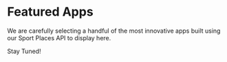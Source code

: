 # Featured Apps

We are carefully selecting a handful of the most innovative apps built using our
Sport Places API to display here.

Stay Tuned!
